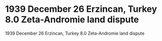 # 1939 December 26        Erzincan, Turkey          8.0          Zeta-Andromie land dispute

1939 December 26        Erzincan, Turkey          8.0          Zeta-Andromie land dispute